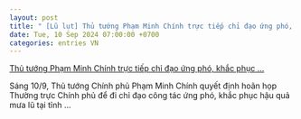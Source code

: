 ```yaml
---
layout: post
title: " [Lũ lụt] Thủ tướng Phạm Minh Chính trực tiếp chỉ đạo ứng phó, khắc phục ..."
date: Tue, 10 Sep 2024 07:00:00 +0700
categories: entries VN
---
```

[Thủ tướng Phạm Minh Chính trực tiếp chỉ đạo ứng phó, khắc phục ...](https://baotintuc.vn/thoi-su/thu-tuong-pham-minh-chinh-truc-tiep-chi-dao-ung-pho-khac-phuc-lu-lut-tai-bac-giang-20240910114738184.htm)

Sáng 10/9, Thủ tướng Chính phủ Phạm Minh Chính quyết định hoãn họp Thường trực Chính phủ để đi chỉ đạo công tác ứng phó, khắc phục hậu quả mưa lũ tại tỉnh ...

